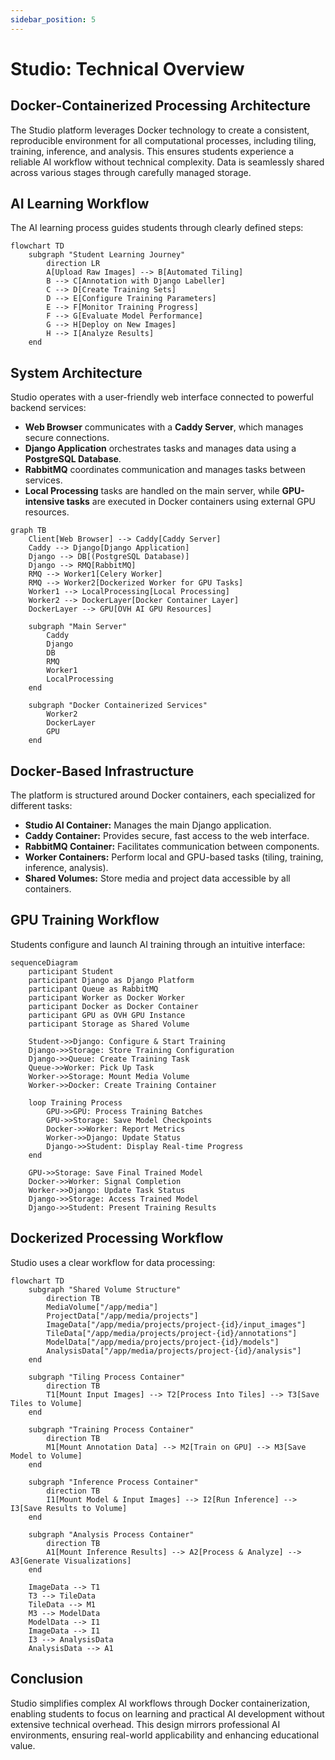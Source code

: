 ```yaml
---
sidebar_position: 5
---
```

# Studio: Technical Overview

## Docker-Containerized Processing Architecture
The Studio platform leverages Docker technology to create a consistent, reproducible environment for all computational processes, including tiling, training, inference, and analysis. This ensures students experience a reliable AI workflow without technical complexity. Data is seamlessly shared across various stages through carefully managed storage.

## AI Learning Workflow
The AI learning process guides students through clearly defined steps:

```mermaid
flowchart TD
    subgraph "Student Learning Journey"
        direction LR
        A[Upload Raw Images] --> B[Automated Tiling]
        B --> C[Annotation with Django Labeller]
        C --> D[Create Training Sets]
        D --> E[Configure Training Parameters]
        E --> F[Monitor Training Progress]
        F --> G[Evaluate Model Performance]
        G --> H[Deploy on New Images]
        H --> I[Analyze Results]
    end
```

## System Architecture
Studio operates with a user-friendly web interface connected to powerful backend services:

- **Web Browser** communicates with a **Caddy Server**, which manages secure connections.
- **Django Application** orchestrates tasks and manages data using a **PostgreSQL Database**.
- **RabbitMQ** coordinates communication and manages tasks between services.
- **Local Processing** tasks are handled on the main server, while **GPU-intensive tasks** are executed in Docker containers using external GPU resources.

```mermaid
graph TB
    Client[Web Browser] --> Caddy[Caddy Server]
    Caddy --> Django[Django Application]
    Django --> DB[(PostgreSQL Database)]
    Django --> RMQ[RabbitMQ]
    RMQ --> Worker1[Celery Worker]
    RMQ --> Worker2[Dockerized Worker for GPU Tasks]
    Worker1 --> LocalProcessing[Local Processing]
    Worker2 --> DockerLayer[Docker Container Layer]
    DockerLayer --> GPU[OVH AI GPU Resources]

    subgraph "Main Server" 
        Caddy
        Django
        DB
        RMQ
        Worker1
        LocalProcessing
    end

    subgraph "Docker Containerized Services"
        Worker2
        DockerLayer
        GPU
    end
```

## Docker-Based Infrastructure
The platform is structured around Docker containers, each specialized for different tasks:

- **Studio AI Container:** Manages the main Django application.
- **Caddy Container:** Provides secure, fast access to the web interface.
- **RabbitMQ Container:** Facilitates communication between components.
- **Worker Containers:** Perform local and GPU-based tasks (tiling, training, inference, analysis).
- **Shared Volumes:** Store media and project data accessible by all containers.

## GPU Training Workflow
Students configure and launch AI training through an intuitive interface:

```mermaid
sequenceDiagram
    participant Student
    participant Django as Django Platform
    participant Queue as RabbitMQ
    participant Worker as Docker Worker
    participant Docker as Docker Container
    participant GPU as OVH GPU Instance
    participant Storage as Shared Volume

    Student->>Django: Configure & Start Training
    Django->>Storage: Store Training Configuration
    Django->>Queue: Create Training Task
    Queue->>Worker: Pick Up Task
    Worker->>Storage: Mount Media Volume
    Worker->>Docker: Create Training Container

    loop Training Process
        GPU->>GPU: Process Training Batches
        GPU->>Storage: Save Model Checkpoints
        Docker->>Worker: Report Metrics
        Worker->>Django: Update Status
        Django->>Student: Display Real-time Progress
    end

    GPU->>Storage: Save Final Trained Model
    Docker->>Worker: Signal Completion
    Worker->>Django: Update Task Status
    Django->>Storage: Access Trained Model
    Django->>Student: Present Training Results
```

## Dockerized Processing Workflow
Studio uses a clear workflow for data processing:

```mermaid
flowchart TD
    subgraph "Shared Volume Structure"
        direction TB
        MediaVolume["/app/media"]
        ProjectData["/app/media/projects"]
        ImageData["/app/media/projects/project-{id}/input_images"]
        TileData["/app/media/projects/project-{id}/annotations"]
        ModelData["/app/media/projects/project-{id}/models"]
        AnalysisData["/app/media/projects/project-{id}/analysis"]
    end

    subgraph "Tiling Process Container"
        direction TB
        T1[Mount Input Images] --> T2[Process Into Tiles] --> T3[Save Tiles to Volume]
    end

    subgraph "Training Process Container"
        direction TB
        M1[Mount Annotation Data] --> M2[Train on GPU] --> M3[Save Model to Volume]
    end

    subgraph "Inference Process Container"
        direction TB
        I1[Mount Model & Input Images] --> I2[Run Inference] --> I3[Save Results to Volume]
    end

    subgraph "Analysis Process Container"
        direction TB
        A1[Mount Inference Results] --> A2[Process & Analyze] --> A3[Generate Visualizations]
    end

    ImageData --> T1
    T3 --> TileData
    TileData --> M1
    M3 --> ModelData
    ModelData --> I1
    ImageData --> I1
    I3 --> AnalysisData
    AnalysisData --> A1
```

## Conclusion
Studio simplifies complex AI workflows through Docker containerization, enabling students to focus on learning and practical AI development without extensive technical overhead. This design mirrors professional AI environments, ensuring real-world applicability and enhancing educational value.

